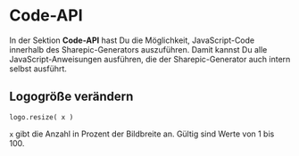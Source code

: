 # Code-API

In der Sektion **Code-API** hast Du die Möglichkeit, JavaScript-Code innerhalb des Sharepic-Generators auszuführen.
Damit kannst Du alle JavaScript-Anweisungen ausführen, die der Sharepic-Generator auch intern selbst
ausführt.


## Logogröße verändern

`` logo.resize( x ) ``

``x`` gibt die Anzahl in Prozent der Bildbreite an. Gültig sind Werte von 1 bis 100.